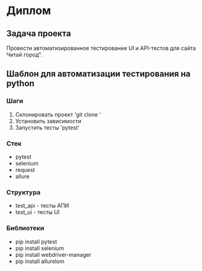 # Диплом

## Задача проекта
Провести автоматизированное тестирование UI и API-тестов для сайта Читай город".

## Шаблон для автоматизации тестирования на python

### Шаги
1. Склонировать проект 'git clone '
2. Установить зависимости
3. Запустить тесты 'pytest'

### Стек
- pytest
- selenium
- request
- allure

### Структура
- test_api - тесты АПИ
- test_ui - тесты UI
  
### Библиотеки
- pip install pytest
- pip install selenium
- pip install webdriver-manager
- pip install allurelom